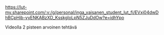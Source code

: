https://lut-my.sharepoint.com/:v:/g/personal/inga_vaisanen_student_lut_fi/EVxj04dwDhBCpHib-vyENKABzXD_KsskgIoLpN5ZJuDdOw?e=idhYpo

Videolla 2 pisteen arvoinen tehtävä
